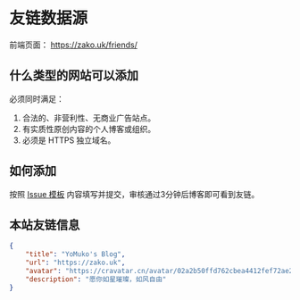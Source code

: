 # 友链数据源

前端页面： https://zako.uk/friends/

## 什么类型的网站可以添加

必须同时满足：

1. 合法的、非营利性、无商业广告站点。
2. 有实质性原创内容的个人博客或组织。
3. 必须是 HTTPS 独立域名。

## 如何添加

按照 [Issue 模板](https://github.com/YoMuko-Blog/Friends/issues/new/choose) 内容填写并提交，审核通过3分钟后博客即可看到友链。

## 本站友链信息

```json
{
    "title": "YoMuko's Blog",
    "url": "https://zako.uk",
    "avatar": "https://cravatar.cn/avatar/02a2b50ffd762cbea4412fef72ae2ea2?size=512",
    "description": "愿你如星璀璨，如风自由"
}
```
